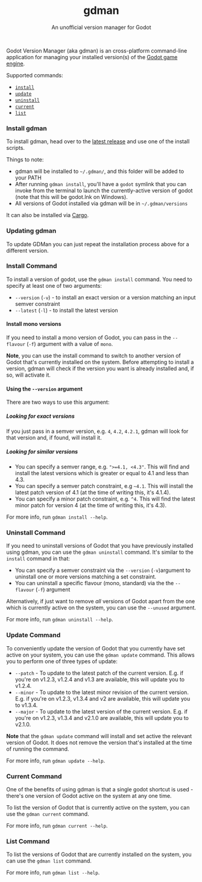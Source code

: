 <h1 align="center">
    gdman
</h1>

<p align="center">
    An unofficial version manager for Godot
</p>
<br/>

Godot Version Manager (aka gdman) is an cross-platform command-line application for managing your installed version(s) of the [Godot game engine](https://github.com/godotengine/godot).

Supported commands:
- [`install`](#install-command)
- [`update`](#uninstall-command)
- [`uninstall`](#update-command)
- [`current`](#current-command)
- [`list`](#list-command)

### Install gdman

To install gdman, head over to the [latest release](https://github.com/devklick/gdman-rs/releases/latest) and use one of the install scripts.

Things to note:

- gdman will be installed to `~/.gdman/`, and this folder will be added to your PATH
- After running `gdman install`, you'll have a `godot` symlink that you can invoke from the terminal to launch the currently-active version of godot (note that this will be godot.lnk on Windows).
- All versions of Godot installed via gdman will be in `~/.gdman/versions`

It can also be installed via [Cargo](https://crates.io/crates/gdman).

### Updating gdman

To update GDMan you can just repeat the installation process above for a different version.

### Install Command

To install a version of godot, use the `gdman install` command. You need to specify at least one of two arguments:
- `--version` (`-v`) - to install an exact version or a version matching an input semver constraint
- `--latest` (`-l`) - to install the latest version

#### Install mono versions

If you need to install a mono version of Godot, you can pass in the `--flavour` (`-f`) argument with a value of `mono`.

**Note**, you can use the install command to switch to another version of Godot that's currently installed on the system. Before attempting to install a version, gdman will check if the version you want is already installed and, if so, will activate it.

#### Using the `--version` argument

There are two ways to use this argument:

##### Looking for exact versions

If you just pass in a semver version, e.g. `4`, `4.2`, `4.2.1`, gdman will look for that version and, if found, will install it.

##### Looking for similar versions

- You can specify a semver range, e.g. `">=4.1, <4.3"`. This will find and install the latest versions which is greater or equal to 4.1 and less than 4.3.
- You can specify a semver patch constraint, e.g `~4.1`. This will install the latest patch version of 4.1 (at the time of writing this, it's 4.1.4).
- You can specify a minor patch constraint, e.g. `^4`. This will find the latest minor patch for version 4 (at the time of writing this, it's 4.3).


For more info, run `gdman install --help`.

### Uninstall Command

If you need to uninstall versions of Godot that you have previously installed using gdman, you can use the `gdman uninstall` command. It's similar to the `install` command in that:
- You can specify a semver constraint via the `--version` (`-v`)argument to uninstall one or more versions matching a set constraint. 
- You can uninstall a specific flavour (mono, standard) via the the `--flavour` (`-f`) argument

Alternatively, if just want to remove *all* versions of Godot apart from the one which is currently active on the system, you can use the `--unused` argument.

For more info, run `gdman uninstall --help`.

### Update Command

To conveniently update the version of Godot that you currently have set active on your system, you can use the `gdman update` command. This allows you to perform one of three types of update:
- `--patch` - To update to the latest patch of the current version. E.g. if you're on v1.2.3, v1.2.4 and v1.3 are available, this will update you to v1.2.4.
- `--minor` - To update to the latest minor revision of the current version. E.g. if you're on v1.2.3, v1.3.4 and v2 are available, this will update you to v1.3.4.
- `--major` - To update to the latest version of the current version. E.g. if you're on v1.2.3, v1.3.4 and v2.1.0 are available, this will update you to v2.1.0.

**Note** that the `gdman update` command will install and set active the relevant version of Godot. It does not remove the version that's installed at the time of running the command.

For more info, run `gdman update --help`.

### Current Command

One of the benefits of using gdman is that a single godot shortcut is used - there's one version of Godot active on the system at any one time. 

To list the version of Godot that is currently active on the system, you can use the `gdman current` command.

For more info, run `gdman current --help`.

### List Command

To list the versions of Godot that are currently installed on the system, you can use the `gdman list` command. 

For more info, run `gdman list --help`.
